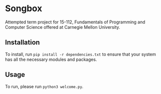 # Songbox
Attempted term project for 15-112, Fundamentals of Programming and Computer Science offered at Carnegie Mellon University.

## Installation
To install, run `pip install -r dependencies.txt` to ensure that
your system has all the necessary modules and packages.

## Usage
To run, please run `python3 welcome.py`.
